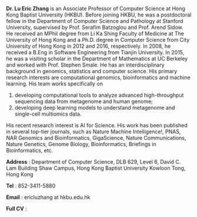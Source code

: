**Dr. Lu Eric Zhang** is an Associate Professor of Computer Science at Hong Kong Baptist University (HKBU). Before joining HKBU, he was a postdoctoral fellow in the Department of Computer Science and Pathology at Stanford University, supervised by Prof. Serafim Batzoglou and Prof. Arend Sidow. He received an MPhil degree from Li Ka Shing Faculty of Medicine at The University of Hong Kong and a Ph.D. degree in Computer Science from City University of Hong Kong in 2012 and 2016, respectively. In 2008, he received a B.Eng in Software Engineering from Tianjin University. In 2015, he was a visiting scholar in the Department of Mathematics at UC Berkeley and worked with Prof. Stephen Smale. He has an interdisciplinary background in genomics, statistics and computer science. His primary research interests are computational genomics, bioinformatics and machine learning. His team works specifically on 
1. developing computational tools to analyze advanced high-throughput sequencing data from metagenome and human genome; 
2. developing deep learning models to understand metagenome and single-cell multiomics data.

His recent research interest is AI for Science. His work has been published in several top-tier journals, such as Nature Machine Intelligence!, PNAS, NAR Genomics and Bioinformatics, GigaScience, Nature Communications, Nature Genetics, Genome Biology, Bioinformatics, Briefings in Bioinformatics, etc.

**Address** : Department of Computer Science, DLB 629, Level 6, David C. Lam Building Shaw Campus, 
            Hong Kong Baptist University Kowloon Tong, Hong Kong

**Tel** : 852-3411-5880    

**Email** : ericluzhang at hkbu.edu.hk

**Full CV** :
<a href="{{ assets/pdf/Dr_ZhangLu_C.V.pdf | relative_url}}" target="_blank" rel="noopener noreferrer" > <i class="fa-solid fa-file-pdf"></i></a>